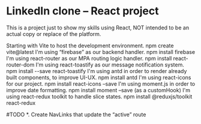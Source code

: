 # LinkedIn clone – React project

This is a project just to show my skills using React, NOT intended to be an actual copy or replace of the platform.

Starting with Vite to host the development environment. npm create vite@latest
I'm using “firebase” as our backend handler. npm install firebase
I'm using react-router as our MPA routing logic handler. npm install react-router-dom
I'm using react-toastify as our message notification system. npm install --save react-toastify
I'm using antd in order to render already built components, to improve UI-UX. npm install antd
I'm using react-icons for our project. npm install react-icons –save
I'm using moment.js in order to improve date formatting. npm install moment –save (as a customHook)
I'm using react-redux toolkit to handle slice states. npm install @reduxjs/toolkit react-redux

#TODO
*.	Create NavLinks that update the “active” route
